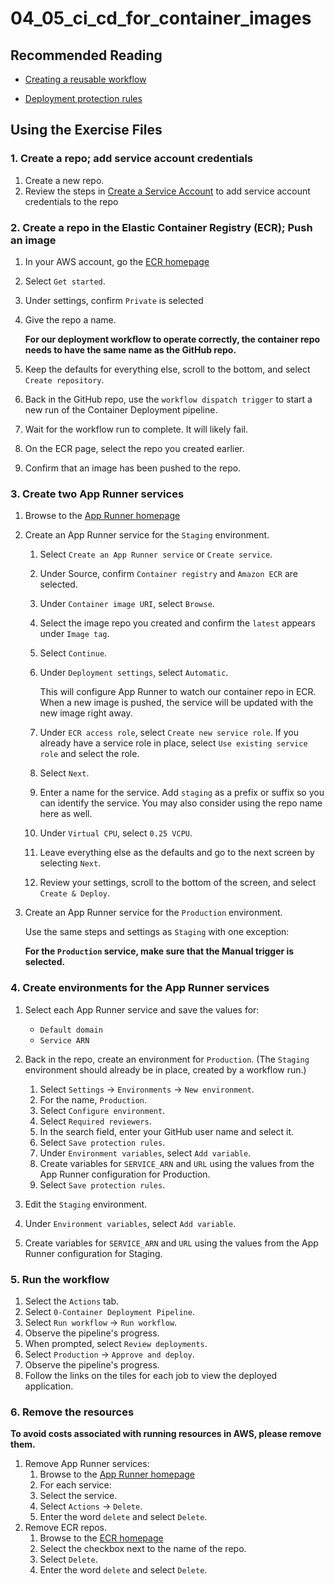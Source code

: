 # 04_05_ci_cd_for_container_images

## Recommended Reading
- [Creating a reusable workflow](https://docs.github.com/en/actions/using-workflows/reusing-workflows#creating-a-reusable-workflow)

- [Deployment protection rules](https://docs.github.com/en/actions/deployment/targeting-different-environments/using-environments-for-deployment#deployment-protection-rules)

## Using the Exercise Files
### 1. Create a repo; add service account credentials
1. Create a new repo.
1. Review the steps in [Create a Service Account](../04_04_create_a_service_account/README.md) to add service account credentials to the repo

### 2. Create a repo in the Elastic Container Registry (ECR); Push an image
1. In your AWS account, go the [ECR homepage](https://console.aws.amazon.com/ecr/home)
1. Select `Get started`.
1. Under settings, confirm `Private` is selected
1. Give the repo a name.

    **For our deployment workflow to operate correctly, the container repo needs to have the same name as the GitHub repo.**

1. Keep the defaults for everything else, scroll to the bottom, and select `Create repository`.
1. Back in the GitHub repo, use the `workflow dispatch trigger` to start a new run of the Container Deployment pipeline.
1. Wait for the workflow run to complete. It will likely fail.
1. On the ECR page, select the repo you created earlier.
1. Confirm that an image has been pushed to the repo.

### 3. Create two App Runner services
1. Browse to the [App Runner homepage](https://console.aws.amazon.com/apprunner/home)
1. Create an App Runner service for the `Staging` environment.

    1. Select `Create an App Runner service` or `Create service`.
    1. Under Source, confirm `Container registry` and `Amazon ECR` are selected.
    1. Under `Container image URI`, select `Browse`.
    1. Select the image repo you created and confirm the `latest` appears under `Image tag`.
    1. Select `Continue`.
    1. Under `Deployment settings`, select `Automatic`.

        This will configure App Runner to watch our container repo in ECR.  When a new image is pushed, the service will be updated with the new image right away.

    1. Under `ECR access role`, select `Create new service role`.  If you already have a service role in place, select `Use existing service role` and select the role.
    1. Select `Next`.
    1. Enter a name for the service. Add `staging` as a prefix or suffix so you can identify the service.  You may also consider using the repo name here as well.
    1. Under `Virtual CPU`, select `0.25 VCPU`.
    1. Leave everything else as the defaults and go to the next screen by selecting `Next`.
    1. Review your settings, scroll to the bottom of the screen, and select `Create & Deploy`.

1. Create an App Runner service for the `Production` environment.

    Use the same steps and settings as `Staging` with one exception:

    **For the `Production` service, make sure that the Manual trigger is selected.**

### 4. Create environments for the App Runner services

1. Select each App Runner service and save the values for:
    - `Default domain`
    - `Service ARN`

1. Back in the repo, create an environment for `Production`. (The `Staging` environment should already be in place, created by a workflow run.)
    1. Select `Settings` -> `Environments` -> `New environment`.
    1. For the name, `Production`.
    1. Select `Configure environment`.
    1. Select `Required reviewers`.
    1. In the search field, enter your GitHub user name and select it.
    1. Select `Save protection rules`.
    1. Under `Environment variables`, select `Add variable`.
    1. Create variables for `SERVICE_ARN` and `URL` using the values from the App Runner configuration for Production.
    1. Select `Save protection rules`.

1. Edit the `Staging` environment.
1. Under `Environment variables`, select `Add variable`.
1. Create variables for `SERVICE_ARN` and `URL` using the values from the App Runner configuration for Staging.

### 5. Run the workflow
1. Select the `Actions` tab.
1. Select `0-Container Deployment Pipeline`.
1. Select `Run workflow` -> `Run workflow`.
1. Observe the pipeline's progress.
1. When prompted, select `Review deployments`.
1. Select `Production` -> `Approve and deploy`.
1. Observe the pipeline's progress.
1. Follow the links on the tiles for each job to view the deployed application.

### 6. Remove the resources
**To avoid costs associated with running resources in AWS, please remove them.**

1. Remove App Runner services:
    1. Browse to the [App Runner homepage](https://console.aws.amazon.com/apprunner/home)
    1. For each service:
    1. Select the service.
    1. Select `Actions` -> `Delete`.
    1. Enter the word `delete` and select `Delete`.
1. Remove ECR repos.
    1. Browse to the [ECR homepage](https://console.aws.amazon.com/ecr/home)
    1. Select the checkbox next to the name of the repo.
    1. Select `Delete`.
    1. Enter the word `delete` and select `Delete`.

